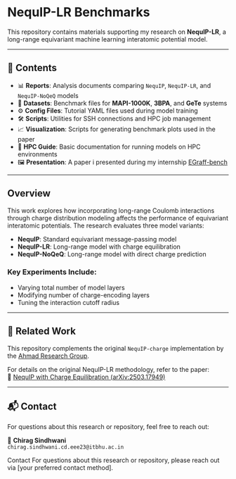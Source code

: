 # NequIP-LR Benchmarks

This repository contains materials supporting my research on **NequIP-LR**, a long-range equivariant machine learning interatomic potential model.

---

## 📂 Contents

- 📊 **Reports**: Analysis documents comparing `NequIP`, `NequIP-LR`, and `NequIP-NoQeQ` models  
- 📁 **Datasets**: Benchmark files for **MAPI-1000K**, **3BPA**, and **GeTe** systems  
- ⚙️ **Config Files**: Tutorial YAML files used during model training  
- 🛠️ **Scripts**: Utilities for SSH connections and HPC job management  
- 📈 **Visualization**: Scripts for generating benchmark plots used in the paper  
- 🧾 **HPC Guide**: Basic documentation for running models on HPC environments  
- 🖼️ **Presentation**: A paper i presented during my internship [EGraff-bench](https://arxiv.org/abs/2310.02428)  

---

##  Overview

This work explores how incorporating long-range Coulomb interactions through charge distribution modeling affects the performance of equivariant interatomic potentials. The research evaluates three model variants:

- **NequIP**: Standard equivariant message-passing model  
- **NequIP-LR**: Long-range model with charge equilibration  
- **NequIP-NoQeQ**: Long-range model with direct charge prediction  

###  Key Experiments Include:

- Varying total number of model layers  
- Modifying number of charge-encoding layers  
- Tuning the interaction cutoff radius  

---

## 🔗 Related Work

This repository complements the original `NequIP-charge` implementation by the [Ahmad Research Group](https://github.com/ahmad-research-group/nequip-charge).

For details on the original NequIP-LR methodology, refer to the paper:  
📄 [NequIP with Charge Equilibration (arXiv:2503.17949)](https://arxiv.org/pdf/2503.17949)

---

## 📬 Contact

For questions about this research or repository, feel free to reach out:

📧 **Chirag Sindhwani**  
`chirag.sindhwani.cd.eee23@itbhu.ac.in`


Contact
For questions about this research or repository, please reach out via [your preferred contact method].




